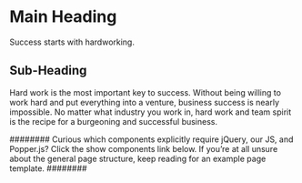 # Main Heading
Success starts with hardworking.
## Sub-Heading
Hard work is the most important key to success. Without being willing to work hard and put everything into a venture, business success is nearly impossible. No matter what industry you work in, hard work and team spirit is the recipe for a burgeoning and successful business.

########
Curious which components explicitly require jQuery, our JS, and Popper.js? Click the show components link below. If you’re at all unsure about the general page structure, keep reading for an example page template.
########

